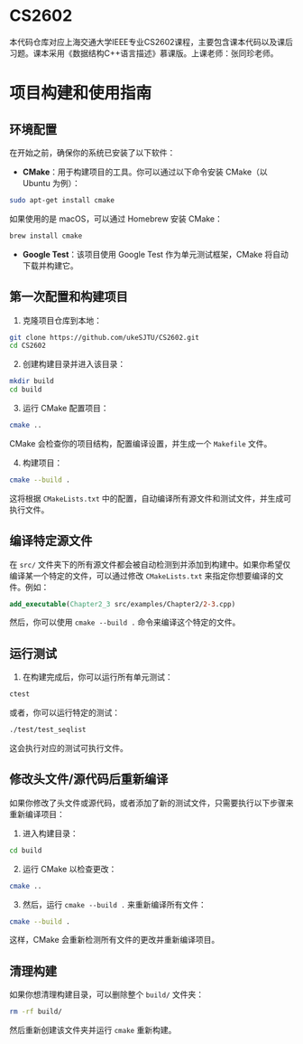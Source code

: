 # CS2602
本代码仓库对应上海交通大学IEEE专业CS2602课程，主要包含课本代码以及课后习题。课本采用《数据结构C++语言描述》慕课版。上课老师：张同珍老师。





# 项目构建和使用指南

## 环境配置

在开始之前，确保你的系统已安装了以下软件：

- **CMake**：用于构建项目的工具。你可以通过以下命令安装 CMake（以 Ubuntu 为例）：

```bash
sudo apt-get install cmake
```

如果使用的是 macOS，可以通过 Homebrew 安装 CMake：

```bash
brew install cmake
```

- **Google Test**：该项目使用 Google Test 作为单元测试框架，CMake 将自动下载并构建它。

## 第一次配置和构建项目

1. 克隆项目仓库到本地：

```bash
git clone https://github.com/ukeSJTU/CS2602.git
cd CS2602
```

2. 创建构建目录并进入该目录：

```bash
mkdir build
cd build
```

3. 运行 CMake 配置项目：

```bash
cmake ..
```

CMake 会检查你的项目结构，配置编译设置，并生成一个 `Makefile` 文件。

4. 构建项目：

```bash
cmake --build .
```

这将根据 `CMakeLists.txt` 中的配置，自动编译所有源文件和测试文件，并生成可执行文件。

## 编译特定源文件

在 `src/` 文件夹下的所有源文件都会被自动检测到并添加到构建中。如果你希望仅编译某一个特定的文件，可以通过修改 `CMakeLists.txt` 来指定你想要编译的文件。例如：

```cmake
add_executable(Chapter2_3 src/examples/Chapter2/2-3.cpp)
```

然后，你可以使用 `cmake --build .` 命令来编译这个特定的文件。

## 运行测试

1. 在构建完成后，你可以运行所有单元测试：

```bash
ctest
```

或者，你可以运行特定的测试：

```bash
./test/test_seqlist
```

这会执行对应的测试可执行文件。

## 修改头文件/源代码后重新编译

如果你修改了头文件或源代码，或者添加了新的测试文件，只需要执行以下步骤来重新编译项目：

1. 进入构建目录：

```bash
cd build
```

2. 运行 CMake 以检查更改：

```bash
cmake ..
```

3. 然后，运行 `cmake --build .` 来重新编译所有文件：

```bash
cmake --build .
```

这样，CMake 会重新检测所有文件的更改并重新编译项目。

## 清理构建

如果你想清理构建目录，可以删除整个 `build/` 文件夹：

```bash
rm -rf build/
```

然后重新创建该文件夹并运行 `cmake` 重新构建。
